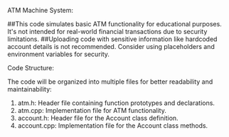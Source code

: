ATM Machine System:

##This code simulates basic ATM functionality for educational purposes. It's not intended for real-world financial transactions due to security limitations.
##Uploading code with sensitive information like hardcoded account details is not recommended. Consider using placeholders and environment variables for security.


Code Structure:

The code will be organized into multiple files for better readability and maintainability:

1.  atm.h: Header file containing function prototypes and declarations.
2.  atm.cpp: Implementation file for ATM functionality.
3.  account.h: Header file for the Account class definition.
4.  account.cpp: Implementation file for the Account class methods.
